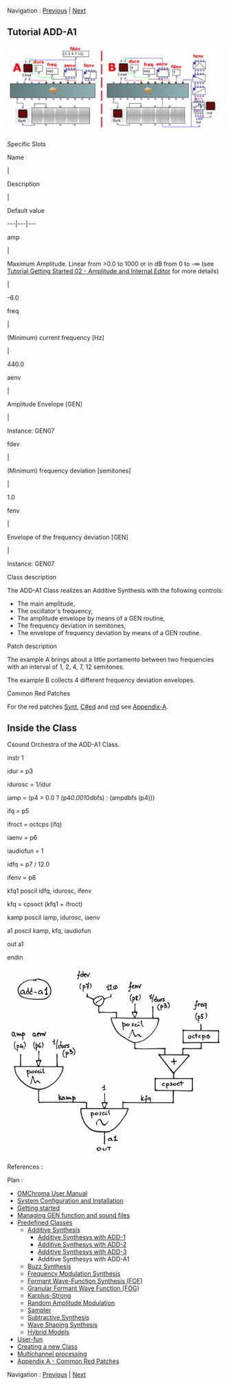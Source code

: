 
Navigation : [Previous](03-add-3 "page précédente\(Additive
Synthesys with ADD-3\)") | [Next](02-Buzz_Synthesis "page
suivante\(Buzz Synthesis\)")
## Tutorial ADD-A1

[![](../res/add-A1_1.png)](../res/add-A1.png "Cliquez pour agrandir")

Specific Slots

Name

|

Description

|

Default value  
  
---|---|---  
  
amp

|

Maximum Amplitude. Linear from >0.0 to 1000 or in dB from 0 to -∞ (see
[Tutorial Getting Started 02 - Amplitude and Internal
Editor](03-Amplitude_and_internal_editor) for more details)

|

-6.0  
  
freq

|

(Minimum) current frequency [Hz]

|

440.0  
  
aenv

|

Amplitude Envelope [GEN]

|

Instance: GEN07  
  
fdev

|

(Minimum) frequency deviation [semitones]

|

1.0  
  
fenv

|

Envelope of the frequency deviation [GEN]

|

Instance: GEN07  
  
Class description

The ADD-A1 Class realizes an Additive Synthesis with the following controls:

  * The main amplitude,
  * The oscillator's frequency,
  * The amplitude envelope by means of a GEN routine,
  * The frequency deviation in semitones,
  * The envelope of frequency deviation by means of a GEN routine.

Patch description

The example A brings about a little portamento between two frequencies with an
interval of 1, 2, 4, 7, 12 semitones.

The example B collects 4 different frequency deviation envelopes.

Common Red Patches

For the red patches [Synt,](Synt)
[C#ed](Component_number_and_entry_delay) and
[rnd](Random_BPF) see
[Appendix-A](A-Appendix-A_Common_red_patches).

## Inside the Class

Csound Orchestra of the ADD-A1 Class.

instr 1

idur = p3

idurosc = 1/idur

iamp = (p4 > 0.0 ? (p4*0.001*0dbfs) : (ampdbfs (p4)))

ifq = p5

ifroct = octcps (ifq)

iaenv = p6

iaudiofun = 1

idfq = p7 / 12.0

ifenv = p8

kfq1 poscil idfq, idurosc, ifenv

kfq = cpsoct (kfq1 + ifroct)

kamp poscil iamp, idurosc, iaenv

a1 poscil kamp, kfq, iaudiofun

out a1

endin

[![](../res/add-a1_1.gif)](../res/add-a1.gif "Cliquez pour agrandir")

References :

Plan :

  * [OMChroma User Manual](OMChroma)
  * [System Configuration and Installation](Installation)
  * [Getting started](Getting_Started)
  * [Managing GEN function and sound files](Managing_GEN_function_and_sound_files)
  * [Predefined Classes](Predefined_classes)
    * [Additive Synthesis](01-Additive_Synthesis)
      * [Additive Synthesys with ADD-1](01-add-1)
      * [Additive Synthesys with ADD-2](02-add-2)
      * [Additive Synthesys with ADD-3](03-add-3)
      * Additive Synthesys with ADD-A1
    * [Buzz Synthesis](02-Buzz_Synthesis)
    * [Frequency Modulation Synthesis](03-Frequency_modulation)
    * [Formant Wave-Function Synthesis (FOF)](04_Formant_Wave_Function_\(FOF\))
    * [Granular Formant Wave Function (FOG)](05-Granular_Formant_Wave_Function_\(FOG\))
    * [Karplus-Strong](06-Karplus-Strong)
    * [Random Amplitude Modulation](07-Random_Amplitude_Modulation)
    * [Sampler](08-Sampler)
    * [Subtractive Synthesis](09-Subtractive_Synthesis)
    * [Wave Shaping Synthesis](10-Waveshaping)
    * [Hybrid Models](11-Hybrid_Models)
  * [User-fun](User-fun)
  * [Creating a new Class](Creating_a_new_Class)
  * [Multichannel processing](06-Multichannel_processing)
  * [Appendix A - Common Red Patches](A-Appendix-A_Common_red_patches)

Navigation : [Previous](03-add-3 "page précédente\(Additive
Synthesys with ADD-3\)") | [Next](02-Buzz_Synthesis "page
suivante\(Buzz Synthesis\)")
